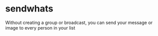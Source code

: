 # sendwhats
Without creating a group or broadcast, you can send your message or image to every person in your list
